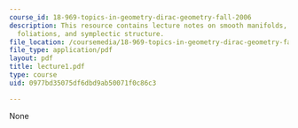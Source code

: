 ```yaml
---
course_id: 18-969-topics-in-geometry-dirac-geometry-fall-2006
description: This resource contains lecture notes on smooth manifolds, geometry of
  foliations, and symplectic structure.
file_location: /coursemedia/18-969-topics-in-geometry-dirac-geometry-fall-2006/0977bd35075df6dbd9ab50071f0c86c3_lecture1.pdf
file_type: application/pdf
layout: pdf
title: lecture1.pdf
type: course
uid: 0977bd35075df6dbd9ab50071f0c86c3

---
```

None
